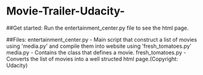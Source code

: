 # Movie-Trailer-Udacity-
##Get started:
Run the entertainment_center.py file to see the html page.

##Files:
entertainment_center.py - Main script that construct a list of movies using 'media.py' and compile them into website using 'fresh_tomatoes.py'
media.py - Contains the class that defines a movie.
fresh_tomatoes.py - Converts the list of movies into a well structed html page.(Copyright: Udacity)
